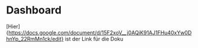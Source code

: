 # Dashboard
[Hier]{https://docs.google.com/document/d/15F2xoV__j0AQiK91AJ1FHu40xYw0DhnYp_22RmMn1ck/edit} ist der Link für die Doku

